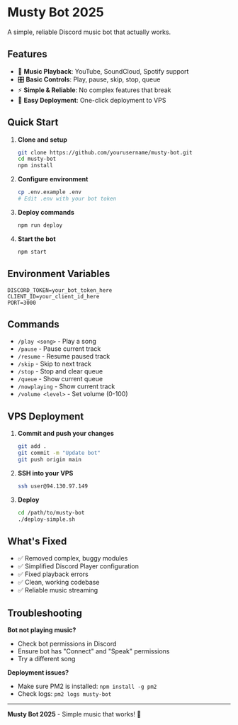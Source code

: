 # Musty Bot 2025

A simple, reliable Discord music bot that actually works.

## Features

- 🎵 **Music Playback**: YouTube, SoundCloud, Spotify support
- 🎛️ **Basic Controls**: Play, pause, skip, stop, queue
- ⚡ **Simple & Reliable**: No complex features that break
- 🔧 **Easy Deployment**: One-click deployment to VPS

## Quick Start

1. **Clone and setup**
   ```bash
   git clone https://github.com/yourusername/musty-bot.git
   cd musty-bot
   npm install
   ```

2. **Configure environment**
   ```bash
   cp .env.example .env
   # Edit .env with your bot token
   ```

3. **Deploy commands**
   ```bash
   npm run deploy
   ```

4. **Start the bot**
   ```bash
   npm start
   ```

## Environment Variables

```env
DISCORD_TOKEN=your_bot_token_here
CLIENT_ID=your_client_id_here
PORT=3000
```

## Commands

- `/play <song>` - Play a song
- `/pause` - Pause current track
- `/resume` - Resume paused track
- `/skip` - Skip to next track
- `/stop` - Stop and clear queue
- `/queue` - Show current queue
- `/nowplaying` - Show current track
- `/volume <level>` - Set volume (0-100)

## VPS Deployment

1. **Commit and push your changes**
   ```bash
   git add .
   git commit -m "Update bot"
   git push origin main
   ```

2. **SSH into your VPS**
   ```bash
   ssh user@94.130.97.149
   ```

3. **Deploy**
   ```bash
   cd /path/to/musty-bot
   ./deploy-simple.sh
   ```

## What's Fixed

- ✅ Removed complex, buggy modules
- ✅ Simplified Discord Player configuration
- ✅ Fixed playback errors
- ✅ Clean, working codebase
- ✅ Reliable music streaming

## Troubleshooting

**Bot not playing music?**
- Check bot permissions in Discord
- Ensure bot has "Connect" and "Speak" permissions
- Try a different song

**Deployment issues?**
- Make sure PM2 is installed: `npm install -g pm2`
- Check logs: `pm2 logs musty-bot`

---

**Musty Bot 2025** - Simple music that works! 🎵